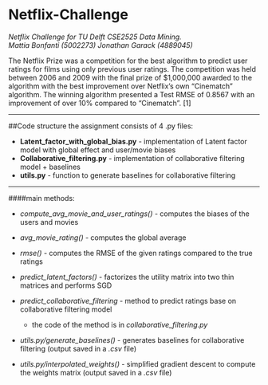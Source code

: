# Netflix-Challenge  
*Netflix Challenge for TU Delft CSE2525 Data Mining.*  
*Mattia Bonfanti (5002273)* 
*Jonathan Garack (4889045)*  

The Netflix Prize was a competition for the best algorithm to predict user ratings for films
using only previous user ratings. The competition was held between 2006 and 2009 with the final
prize of $1,000,000 awarded to the algorithm with the best improvement over Netflix’s own
“Cinematch” algorithm. The winning algorithm presented a Test RMSE of 0.8567 with an
improvement of over 10% compared to “Cinematch”. [1]

***
##Code structure
the assignment consists of 4 .py files:

* **Latent_factor_with_global_bias.py** - implementation of Latent factor model with global effect and user/movie biases
* **Collaborative_filtering.py** - implementation of collaborative filtering model + baselines
* **utils.py** - function to generate baselines for collaborative filtering

    
***
####main methods:
* *compute_avg_movie_and_user_ratings()* - computes the biases of the users and movies
* *avg_movie_rating()* - computes the global average
* *rmse()* - computes the RMSE of the given ratings compared to the true ratings
* *predict_latent_factors()* - factorizes the utility matrix into two thin matrices and performs SGD
* *predict_collaborative_filtering* - method to predict ratings base on collaborative filtering model
  * the code of the method is in *collaborative_filtering.py*
  
* *utils.py/generate_baselines()* - generates baselines for collaborative filtering (output saved in a *.csv* file)
* *utils.py/interpolated_weights()* - simplified gradient descent to compute the weights matrix (output saved in a *.csv* file)
